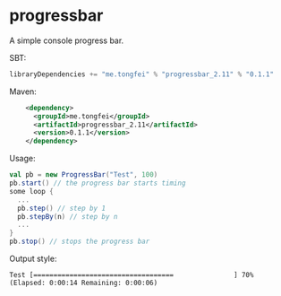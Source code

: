 # progressbar
A simple console progress bar.

SBT:
```scala
libraryDependencies += "me.tongfei" % "progressbar_2.11" % "0.1.1"
```

Maven:
```xml
    <dependency>
      <groupId>me.tongfei</groupId>
      <artifactId>progressbar_2.11</artifactId>
      <version>0.1.1</version>
    </dependency>
```

Usage:

```scala
val pb = new ProgressBar("Test", 100)
pb.start() // the progress bar starts timing
some loop {
  ...
  pb.step() // step by 1
  pb.stepBy(n) // step by n
  ...
}
pb.stop() // stops the progress bar
```

Output style:
```
Test [===================================               ] 70% (Elapsed: 0:00:14 Remaining: 0:00:06)
```
